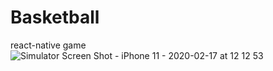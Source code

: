 # Basketball
react-native game
![Simulator Screen Shot - iPhone 11 - 2020-02-17 at 12 12 53](https://user-images.githubusercontent.com/11677592/74629839-3b8cc880-517f-11ea-9864-2bacaced8845.png)
